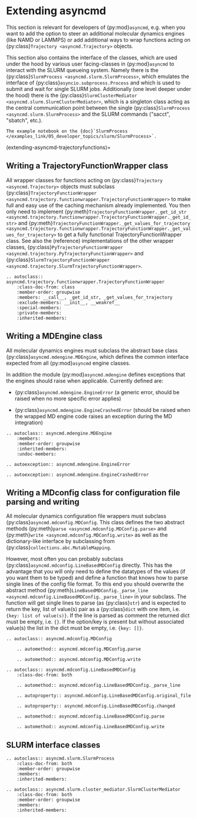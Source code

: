 # Extending asyncmd

This section is relevant for developers of {py:mod}`asyncmd`, e.g. when you want to add the option to steer an additional molecular dynamics engines (like NAMD or LAMMPS) or add additional ways to wrap functions acting on {py:class}`Trajectory <asyncmd.Trajectory>` objects.

This section also contains the interface of the classes, which are used under the hood by various user facing-classes in {py:mod}`asyncmd` to interact with the SLURM queueing system.
Namely there is the {py:class}`SlurmProcess <asyncmd.slurm.SlurmProcess>`, which emulates the interface of {py:class}`asyncio.subprocess.Process` and which is used to submit and wait for single SLURM jobs.
Additionally (one level deeper under the hood) there is the {py:class}`SlurmClusterMediator <asyncmd.slurm.SlurmClusterMediator>`, which is a singleton class acting as the central communication point between the single {py:class}`SlurmProcess <asyncmd.slurm.SlurmProcess>` and the SLURM commands ("sacct", "sbatch", etc.).

```{seealso}
The example notebook on the {doc}`SlurmProcess </examples_link/05_developer_topics/slurm/SlurmProcess>`.
```

(extending-asyncmd-trajectoryfunctions)=
## Writing a TrajectoryFunctionWrapper class

All wrapper classes for functions acting on {py:class}`Trajectory <asyncmd.Trajectory>` objects must subclass {py:class}`TrajectoryFunctionWrapper <asyncmd.trajectory.functionwrapper.TrajectoryFunctionWrapper>` to make full and easy use of the caching mechanism already implemented.
You then only need to implement {py:meth}`TrajectoryFunctionWrapper._get_id_str <asyncmd.trajectory.functionwrapper.TrajectoryFunctionWrapper._get_id_str>` and {py:meth}`TrajectoryFunctionWrapper._get_values_for_trajectory <asyncmd.trajectory.functionwrapper.TrajectoryFunctionWrapper._get_values_for_trajectory>` to get a fully functional TrajectoryFunctionWrapper class.
See also the (reference) implementations of the other wrapper classes, {py:class}`PyTrajectoryFunctionWrapper <asyncmd.trajectory.PyTrajectoryFunctionWrapper>` and {py:class}`SlurmTrajectoryFunctionWrapper <asyncmd.trajectory.SlurmTrajectoryFunctionWrapper>`.

```{eval-rst}
.. autoclass:: asyncmd.trajectory.functionwrapper.TrajectoryFunctionWrapper
    :class-doc-from: class
    :member-order: groupwise
    :members: __call__, _get_id_str, _get_values_for_trajectory
    :exclude-members: __init__, __weakref__
    :special-members:
    :private-members:
    :inherited-members:
```

## Writing a MDEngine class

All molecular dynamics engines must subclass the abstract base class {py:class}`asyncmd.mdengine.MDEngine`, which defines the common interface expected from all {py:mod}`asyncmd` engine classes.

In addition the module {py:mod}`asyncmd.mdengine` defines exceptions that the engines should raise when applicable.
Currently defined are:

- {py:class}`asyncmd.mdengine.EngineError` (a generic error, should be raised when no more specific error applies)

- {py:class}`asyncmd.mdengine.EngineCrashedError` (should be raised when the wrapped MD engine code raises an exception during the MD integration)

```{eval-rst}
.. autoclass:: asyncmd.mdengine.MDEngine
    :members:
    :member-order: groupwise
    :inherited-members:
    :undoc-members:
```

```{eval-rst}
.. autoexception:: asyncmd.mdengine.EngineError
```

```{eval-rst}
.. autoexception:: asyncmd.mdengine.EngineCrashedError
```

## Writing a MDconfig class for configuration file parsing and writing

All molecular dynamics configuration file wrappers must subclass {py:class}`asyncmd.mdconfig.MDConfig`.
This class defines the two abstract methods {py:meth}`parse <asyncmd.mdconfig.MDConfig.parse>` and {py:meth}`write <asyncmd.mdconfig.MDConfig.write>` as well as the dictionary-like interface by subclassing from {py:class}`collections.abc.MutableMapping`.

However, most often you can probably subclass {py:class}`asyncmd.mdconfig.LineBasedMDConfig` directly.
This has the advantage that you will only need to define the datatypes of the values (if you want them to be typed) and define a function that knows how to parse single lines of the config file format.
To this end you should overwrite the abstract method {py:meth}`LineBasedMDConfig._parse_line <asyncmd.mdconfig.LineBasedMDConfig._parse_line>` in your subclass.
The function will get single lines to parse (as {py:class}`str`) and is expected to return the key, list of value(s) pair as a {py:class}`dict` with one item, i.e. `{key: list of value(s)}`.
If the line is parsed as comment the returned dict must be empty, i.e. `{}`.
If the option/key is present but without associated value(s) the list in the dict must be empty, i.e. `{key: []}`.

```{eval-rst}
.. autoclass:: asyncmd.mdconfig.MDConfig

    .. automethod:: asyncmd.mdconfig.MDConfig.parse

    .. automethod:: asyncmd.mdconfig.MDConfig.write
```

```{eval-rst}
.. autoclass:: asyncmd.mdconfig.LineBasedMDConfig
    :class-doc-from: both

    .. automethod:: asyncmd.mdconfig.LineBasedMDConfig._parse_line

    .. autoproperty:: asyncmd.mdconfig.LineBasedMDConfig.original_file

    .. autoproperty:: asyncmd.mdconfig.LineBasedMDConfig.changed

    .. automethod:: asyncmd.mdconfig.LineBasedMDConfig.parse

    .. automethod:: asyncmd.mdconfig.LineBasedMDConfig.write
```

## SLURM interface classes

```{eval-rst}
.. autoclass:: asyncmd.slurm.SlurmProcess
    :class-doc-from: both
    :member-order: groupwise
    :members:
    :inherited-members:
```

```{eval-rst}
.. autoclass:: asyncmd.slurm.cluster_mediator.SlurmClusterMediator
    :class-doc-from: both
    :member-order: groupwise
    :members:
    :inherited-members:
```
